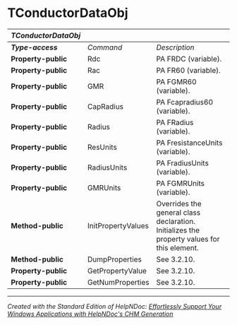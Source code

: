 # TConductorDataObj

| ***TConductorDataObj*** |  |  |
| --- | --- | --- |
| ***Type-access*** | *Command* | *Description* |
| **Property-public** | Rdc | PA FRDC (variable). |
| **Property-public** | Rac | PA FR60 (variable). |
| **Property-public** | GMR | PA FGMR60 (variable). |
| **Property-public** | CapRadius | PA Fcapradius60 (variable). |
| **Property-public** | Radius | PA FRadius (variable). |
| **Property-public** | ResUnits | PA FresistanceUnits (variable). |
| **Property-public** | RadiusUnits | PA FradiusUnits (variable). |
| **Property-public** | GMRUnits | PA FGMRUnits (variable). |
| **Method-public** | InitPropertyValues | Overrides the general class declaration. Initializes the property values for this element. |
| **Method-public** | DumpProperties | See 3.2.10. |
| **Property-public** | GetPropertyValue | See 3.2.10. |
| **Property-public** | GetNumProperties | See 3.2.10. |



***
_Created with the Standard Edition of HelpNDoc: [Effortlessly Support Your Windows Applications with HelpNDoc's CHM Generation](<https://www.helpndoc.com/feature-tour/create-chm-help-files/>)_
